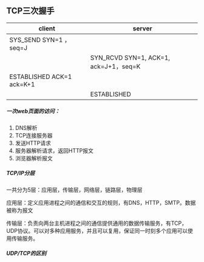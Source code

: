 ## TCP三次握手
| client                    | server                                |
| ------------------------- | ------------------------------------- |
| SYS_SEND  SYN=1 ，seq=J   |                                       |
|                           | SYN_RCVD SYN=1, ACK=1, ack=J+1，seq=K |
| ESTABLISHED ACK=1 ack=K+1 |                                       |
|                           | ESTABLISHED                           |

##### 一次web页面的访问：

1. DNS解析
2. TCP连接服务器      
3. 发送HTTP请求     
4. 服务器解析请求，返回HTTP报文
5. 浏览器解析报文

##### TCP/IP分层

一共分为5层：应用层，传输层，网络层，链路层，物理层

应用层：定义应用进程之间的通信和交互的规则，有DNS，HTTP，SMTP。数据被称为报文

传输层：负责向两台主机进程之间的通信提供通用的数据传输服务，有TCP，UDP协议。可以对多种应用服务，并且可以复用，保证同一时刻多个应用可以使用传输服务。

##### UDP/TCP的区别



